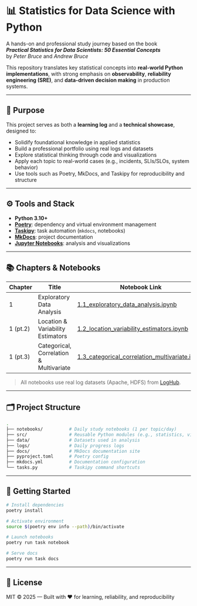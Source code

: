 # 📊 Statistics for Data Science with Python

A hands-on and professional study journey based on the book  
**_Practical Statistics for Data Scientists: 50 Essential Concepts_**  
by *Peter Bruce* and *Andrew Bruce*

This repository translates key statistical concepts into **real-world Python implementations**, with strong emphasis on **observability**, **reliability engineering (SRE)**, and **data-driven decision making** in production systems.

---

## 🎯 Purpose

This project serves as both a **learning log** and a **technical showcase**, designed to:
- Solidify foundational knowledge in applied statistics
- Build a professional portfolio using real logs and datasets
- Explore statistical thinking through code and visualizations
- Apply each topic to real-world cases (e.g., incidents, SLIs/SLOs, system behavior)
- Use tools such as Poetry, MkDocs, and Taskipy for reproducibility and structure

---

## ⚙️ Tools and Stack

- **Python 3.10+**
- **[Poetry](https://python-poetry.org/)**: dependency and virtual environment management
- **[Taskipy](https://pypi.org/project/taskipy/)**: task automation (`mkdocs`, notebooks)
- **[MkDocs](https://www.mkdocs.org/)**: project documentation
- **[Jupyter Notebooks](https://jupyter.org/)**: analysis and visualizations

---

## 📚 Chapters & Notebooks

| Chapter | Title                                         | Notebook Link |
|---------|-----------------------------------------------|----------------|
| 1       | Exploratory Data Analysis                     | [1.1_exploratory_data_analysis.ipynb](notebooks/1.1_exploratory_data_analysis.ipynb) |
| 1 (pt.2)| Location & Variability Estimators             | [1.2_location_variability_estimators.ipynb](notebooks/1.2_location_variability_estimators.ipynb) |
| 1 (pt.3)| Categorical, Correlation & Multivariate       | [1.3_categorical_correlation_multivariate.ipynb](notebooks/1.3_categorical_correlation_multivariate.ipynb) |

> All notebooks use real log datasets (Apache, HDFS) from [LogHub](https://github.com/logpai/loghub).

---

## 🗂️ Project Structure

```bash
.
├── notebooks/          # Daily study notebooks (1 per topic/day)
├── src/                # Reusable Python modules (e.g., statistics, visuals)
├── data/               # Datasets used in analysis
├── logs/               # Daily progress logs
├── docs/               # MkDocs documentation site
├── pyproject.toml      # Poetry config
├── mkdocs.yml          # Documentation configuration
└── tasks.py            # Taskipy command shortcuts
```

---

## 🚀 Getting Started

```bash
# Install dependencies
poetry install

# Activate environment
source $(poetry env info --path)/bin/activate

# Launch notebooks
poetry run task notebook

# Serve docs
poetry run task docs
```

---

## 📄 License

MIT © 2025 — Built with ♥ for learning, reliability, and reproducibility
